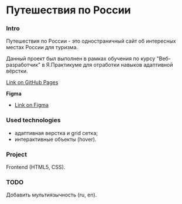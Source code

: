 # Путешествия по России

### Intro

Путешествия по России - это одностраничный сайт об интересных местах России для туризма.

Данный проект был выполнен в рамках обучения по курсу "Веб-разработчик" в Я.Практикуме для отработки навыков адаптивной вёрстки.

[Link on GitHub Pages](https://shamankas.github.io/russian-travel/)

**Figma**

* [Link on Figma](https://www.figma.com/file/5PRjsCbw44H8qclCnNrob7/Sprint-3_-Russia-_-desktop-%2B-mobile?node-id=28503%3A0&t=qV7CW6kbz7pJauPA-3)

### Used technologies

* адаптивная верстка и grid сетка;
* интерактивные объекты (hover).

### Project

Frontend (HTML5, CSS).

### TODO

Добавить мультиязычность (ru, en).
